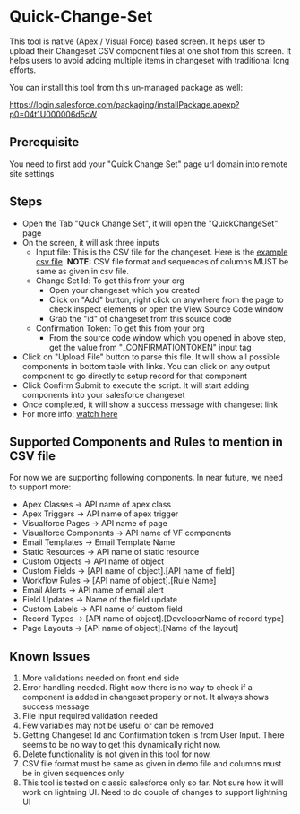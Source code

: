 # Quick-Change-Set
This tool is native (Apex / Visual Force) based screen. It helps user to upload their Changeset CSV component files at one shot from this screen. It helps users to avoid adding multiple items in changeset with traditional long efforts.

You can install this tool from this un-managed package as well:

https://login.salesforce.com/packaging/installPackage.apexp?p0=04t1U000006d5cW

## Prerequisite
You need to first add your "Quick Change Set" page url domain into remote site settings

## Steps
* Open the Tab "Quick Change Set", it will open the "QuickChangeSet" page
* On the screen, it will ask three inputs
  * Input file: This is the CSV file for the changeset. Here is the [example csv file](https://github.com/ibirds-github/Quick-Change-Set/blob/master/csv-example.csv "example csv file"). 
  **NOTE:** CSV file format and sequences of columns MUST be same as given in csv file.
  * Change Set Id: To get this from your org
    * Open your changeset which you created
    * Click on "Add" button, right click on anywhere from the page to check inspect elements or open the View Source Code window
    * Grab the "id" of changeset from this source code
  * Confirmation Token: To get this from your org
    * From the source code window which you opened in above step, get the value from "_CONFIRMATIONTOKEN" input tag
* Click on "Upload File" button to parse this file. It will show all possible components in bottom table with links. You can click on any output component to go directly to setup record for that component
* Click Confirm Submit to execute the script. It will start adding components into your salesforce changeset
* Once completed, it will show a success message with changeset link
* For more info: [watch here](https://www.youtube.com/watch?v=20f6IIyZNbE)

## Supported Components and Rules to mention in CSV file
For now we are supporting following components. In near future, we need to support more:
* Apex Classes -> API name of apex class
* Apex Triggers -> API name of apex trigger
* Visualforce Pages -> API name of page
* Visualforce Components -> API name of VF components
* Email Templates -> Email Template Name  
* Static Resources -> API name of static resource
* Custom Objects -> API name of object
* Custom Fields -> [API name of object].[API name of field]
* Workflow Rules -> [API name of object].[Rule Name]
* Email Alerts -> API name of email alert
* Field Updates -> Name of the field update
* Custom Labels -> API name of custom field
* Record Types -> [API name of object].[DeveloperName of record type]
* Page Layouts -> [API name of object].[Name of the layout]


## Known Issues
1. More validations needed on front end side
2. Error handling needed. Right now there is no way to check if a component is added in changeset properly or not. It always shows success message
3. File input required validation needed
4. Few variables may not be useful or can be removed
5. Getting Changeset Id and Confirmation token is from User Input. There seems to be no way to get this dynamically right now.
6. Delete functionality is not given in this tool for now.
7. CSV file format must be same as given in demo file and columns must be in given sequences only
8. This tool is tested on classic salesforce only so far. Not sure how it will work on lightning UI. Need to do couple of changes to support lightning UI
